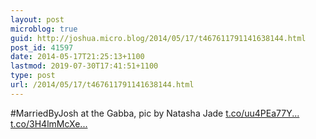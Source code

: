 ```yaml
---
layout: post
microblog: true
guid: http://joshua.micro.blog/2014/05/17/t467611791141638144.html
post_id: 41597
date: 2014-05-17T21:25:13+1100
lastmod: 2019-07-30T17:41:51+1100
type: post
url: /2014/05/17/t467611791141638144.html
---
```

#MarriedByJosh at the Gabba, pic by Natasha Jade [t.co/uu4PEa77Y...](http://t.co/uu4PEa77Y6) [t.co/3H4lmMcXe...](http://t.co/3H4lmMcXej)
